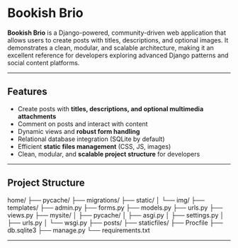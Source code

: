 # Bookish Brio

**Bookish Brio** is a Django-powered, community-driven web application that allows users to create posts with titles, descriptions, and optional images. It demonstrates a clean, modular, and scalable architecture, making it an excellent reference for developers exploring advanced Django patterns and social content platforms.

---

## Features

- Create posts with **titles, descriptions, and optional multimedia attachments**  
- Comment on posts and interact with content  
- Dynamic views and **robust form handling**  
- Relational database integration (SQLite by default)  
- Efficient **static files management** (CSS, JS, images)  
- Clean, modular, and **scalable project structure** for developers  

---

## Project Structure

home/
├── pycache/
├── migrations/
├── static/
│ └── img/
├── templates/
├── admin.py
├── forms.py
├── models.py
├── urls.py
├── views.py
├── mysite/
│ ├── pycache/
│ ├── asgi.py
│ ├── settings.py
│ ├── urls.py
│ └── wsgi.py
├── posts/
├── staticfiles/
├── Procfile
├── db.sqlite3
├── manage.py
└── requirements.txt

---

